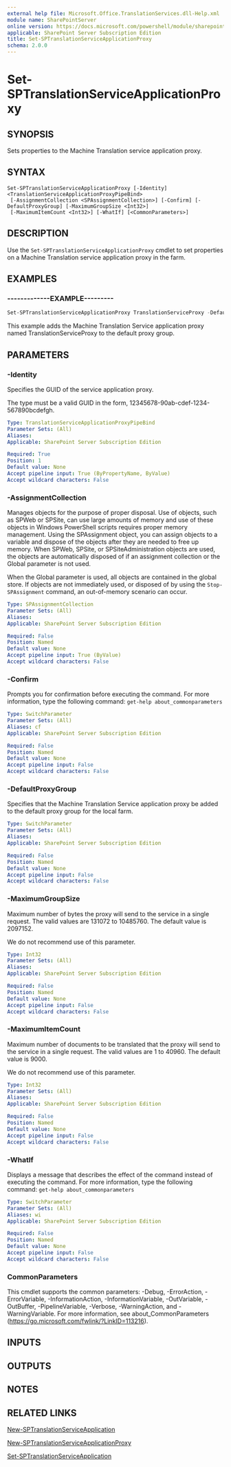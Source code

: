 ```yaml
---
external help file: Microsoft.Office.TranslationServices.dll-Help.xml
module name: SharePointServer
online version: https://docs.microsoft.com/powershell/module/sharepoint-server/set-sptranslationserviceapplicationproxy
applicable: SharePoint Server Subscription Edition
title: Set-SPTranslationServiceApplicationProxy
schema: 2.0.0
---
```


# Set-SPTranslationServiceApplicationProxy

## SYNOPSIS
Sets properties to the Machine Translation service application proxy.

## SYNTAX

```
Set-SPTranslationServiceApplicationProxy [-Identity] <TranslationServiceApplicationProxyPipeBind>
 [-AssignmentCollection <SPAssignmentCollection>] [-Confirm] [-DefaultProxyGroup] [-MaximumGroupSize <Int32>]
 [-MaximumItemCount <Int32>] [-WhatIf] [<CommonParameters>]
```

## DESCRIPTION
Use the `Set-SPTranslationServiceApplicationProxy` cmdlet to set properties on a Machine Translation service application proxy in the farm.

## EXAMPLES

### -------------EXAMPLE---------
```powershell
Set-SPTranslationServiceApplicationProxy TranslationServiceProxy -DefaultProxyGroup
```

This example adds the Machine Translation Service application proxy named TranslationServiceProxy to the default proxy group.

## PARAMETERS

### -Identity
Specifies the GUID of the service application proxy.

The type must be a valid GUID in the form, 12345678-90ab-cdef-1234-567890bcdefgh.

```yaml
Type: TranslationServiceApplicationProxyPipeBind
Parameter Sets: (All)
Aliases: 
Applicable: SharePoint Server Subscription Edition

Required: True
Position: 1
Default value: None
Accept pipeline input: True (ByPropertyName, ByValue)
Accept wildcard characters: False
```

### -AssignmentCollection
Manages objects for the purpose of proper disposal.
Use of objects, such as SPWeb or SPSite, can use large amounts of memory and use of these objects in Windows PowerShell scripts requires proper memory management.
Using the SPAssignment object, you can assign objects to a variable and dispose of the objects after they are needed to free up memory.
When SPWeb, SPSite, or SPSiteAdministration objects are used, the objects are automatically disposed of if an assignment collection or the Global parameter is not used.

When the Global parameter is used, all objects are contained in the global store.
If objects are not immediately used, or disposed of by using the `Stop-SPAssignment` command, an out-of-memory scenario can occur.

```yaml
Type: SPAssignmentCollection
Parameter Sets: (All)
Aliases: 
Applicable: SharePoint Server Subscription Edition

Required: False
Position: Named
Default value: None
Accept pipeline input: True (ByValue)
Accept wildcard characters: False
```

### -Confirm
Prompts you for confirmation before executing the command.
For more information, type the following command: `get-help about_commonparameters`

```yaml
Type: SwitchParameter
Parameter Sets: (All)
Aliases: cf
Applicable: SharePoint Server Subscription Edition

Required: False
Position: Named
Default value: None
Accept pipeline input: False
Accept wildcard characters: False
```

### -DefaultProxyGroup
Specifies that the Machine Translation Service application proxy be added to the default proxy group for the local farm.

```yaml
Type: SwitchParameter
Parameter Sets: (All)
Aliases: 
Applicable: SharePoint Server Subscription Edition

Required: False
Position: Named
Default value: None
Accept pipeline input: False
Accept wildcard characters: False
```

### -MaximumGroupSize
Maximum number of bytes the proxy will send to the service in a single request.
The valid values are 131072 to 10485760.
The default value is 2097152.

We do not recommend use of this parameter.

```yaml
Type: Int32
Parameter Sets: (All)
Aliases: 
Applicable: SharePoint Server Subscription Edition

Required: False
Position: Named
Default value: None
Accept pipeline input: False
Accept wildcard characters: False
```

### -MaximumItemCount
Maximum number of documents to be translated that the proxy will send to the service in a single request.
The valid values are 1 to 40960.
The default value is 9000.

We do not recommend use of this parameter.

```yaml
Type: Int32
Parameter Sets: (All)
Aliases: 
Applicable: SharePoint Server Subscription Edition

Required: False
Position: Named
Default value: None
Accept pipeline input: False
Accept wildcard characters: False
```

### -WhatIf
Displays a message that describes the effect of the command instead of executing the command.
For more information, type the following command: `get-help about_commonparameters`

```yaml
Type: SwitchParameter
Parameter Sets: (All)
Aliases: wi
Applicable: SharePoint Server Subscription Edition

Required: False
Position: Named
Default value: None
Accept pipeline input: False
Accept wildcard characters: False
```

### CommonParameters
This cmdlet supports the common parameters: -Debug, -ErrorAction, -ErrorVariable, -InformationAction, -InformationVariable, -OutVariable, -OutBuffer, -PipelineVariable, -Verbose, -WarningAction, and -WarningVariable. For more information, see about_CommonParameters (https://go.microsoft.com/fwlink/?LinkID=113216).

## INPUTS

## OUTPUTS

## NOTES

## RELATED LINKS

[New-SPTranslationServiceApplication](New-SPTranslationServiceApplication.md)

[New-SPTranslationServiceApplicationProxy](New-SPTranslationServiceApplicationProxy.md)

[Set-SPTranslationServiceApplication](Set-SPTranslationServiceApplication.md)
